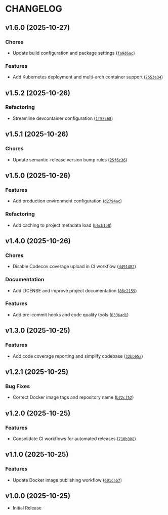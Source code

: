 # CHANGELOG

<!-- version list -->

## v1.6.0 (2025-10-27)

### Chores

- Update build configuration and package settings
  ([`fa9d6ac`](https://github.com/parraletz/k8s-autoannotation-webhook/commit/fa9d6acbe4f28a207d40596cdbbee61aad437a86))

### Features

- Add Kubernetes deployment and multi-arch container support
  ([`7553e34`](https://github.com/parraletz/k8s-autoannotation-webhook/commit/7553e34085365b1cfba624b311dd4c9a080b73e0))


## v1.5.2 (2025-10-26)

### Refactoring

- Streamline devcontainer configuration
  ([`1f58c68`](https://github.com/parraletz/k8s-autoannotation-webhook/commit/1f58c68bede5675617830cec487945f50c0871f3))


## v1.5.1 (2025-10-26)

### Chores

- Update semantic-release version bump rules
  ([`25f6c36`](https://github.com/parraletz/k8s-autoannotation-webhook/commit/25f6c36f456c12e520094453cf311902431a8391))


## v1.5.0 (2025-10-26)

### Features

- Add production environment configuration
  ([`d2794ac`](https://github.com/parraletz/k8s-autoannotation-webhook/commit/d2794ac3c76b57a84297c7a6a264036504e6ff53))

### Refactoring

- Add caching to project metadata load
  ([`b6cb1b8`](https://github.com/parraletz/k8s-autoannotation-webhook/commit/b6cb1b825f8fda858260c3c8b2feaf913ed14781))


## v1.4.0 (2025-10-26)

### Chores

- Disable Codecov coverage upload in CI workflow
  ([`d491482`](https://github.com/parraletz/k8s-autoannotation-webhook/commit/d49148261fa869638475b1cd0cf0ef8027648233))

### Documentation

- Add LICENSE and improve project documentation
  ([`86c2155`](https://github.com/parraletz/k8s-autoannotation-webhook/commit/86c2155f576ae214970c3c78fc15aa7c0d6bd401))

### Features

- Add pre-commit hooks and code quality tools
  ([`6336ad1`](https://github.com/parraletz/k8s-autoannotation-webhook/commit/6336ad1ecbe870d15a77f57636b162423412dd4e))


## v1.3.0 (2025-10-25)

### Features

- Add code coverage reporting and simplify codebase
  ([`32bb65a`](https://github.com/parraletz/k8s-autoannotation-webhook/commit/32bb65aef8723181511684fde00fa0671056da5f))


## v1.2.1 (2025-10-25)

### Bug Fixes

- Correct Docker image tags and repository name
  ([`b72cf52`](https://github.com/parraletz/k8s-autoannotation-webhook/commit/b72cf5216b1785d9591c6f2295cc0d8e309e7988))


## v1.2.0 (2025-10-25)

### Features

- Consolidate CI workflows for automated releases
  ([`710b308`](https://github.com/parraletz/k8s-autoannotation-webhook/commit/710b3081cdf7d6cc1ceebbd181105c7f873121ee))


## v1.1.0 (2025-10-25)

### Features

- Update Docker image publishing workflow
  ([`601cab7`](https://github.com/parraletz/k8s-autoannotation-webhook/commit/601cab75dd65a6b74c06ef817df7659c1cd62dfc))


## v1.0.0 (2025-10-25)

- Initial Release
